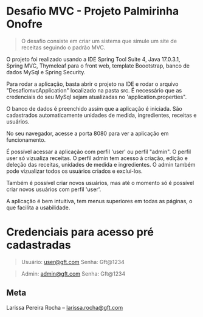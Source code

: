 # Desafio MVC - Projeto Palmirinha Onofre

> O desafio consiste em criar um sistema que simule um site de receitas seguindo o padrão MVC.

O projeto foi realizado usando a IDE Spring Tool Suite 4, Java 17.0.3.1, Spring MVC, Thymeleaf para o front web, template Boootstrap, banco de dados MySql e Spring Security. 

Para rodar a aplicação, basta abrir o projeto na IDE e rodar o arquivo "DesafiomvcApplication" localizado na pasta src. É necessário que as credenciais do seu MySql sejam atualizadas no 'application.properties".

O banco de dados é preenchido assim que a aplicação é iniciada. São cadastrados automaticamente unidades de medida, ingredientes, receitas e usuários.

No seu navegador, acesse a porta 8080 para ver a aplicação em funcionamento.

É possível acessar a aplicação com perfil 'user' ou perfil "admin". O perfil user só vizualiza receitas. O perfil admin tem acesso à criação, edição e deleção das receitas, unidades de medida e ingredientes. O admin também pode vizualizar todos os usuários criados e excluí-los.

Também é possível criar novos usuários, mas até o momento só é possível criar novos usuários com perfil 'user'.

A aplicação é bem intuitiva, tem menus superiores em todas as páginas, o que facilita a usabilidade.




# Credenciais para acesso pré cadastradas

> Usuário: user@gft.com
> Senha: Gft@1234

> Admin: admin@gft.com
> Senha: Gft@1234


## Meta

Larissa Pereira Rocha – larissa.rocha@gft.com




